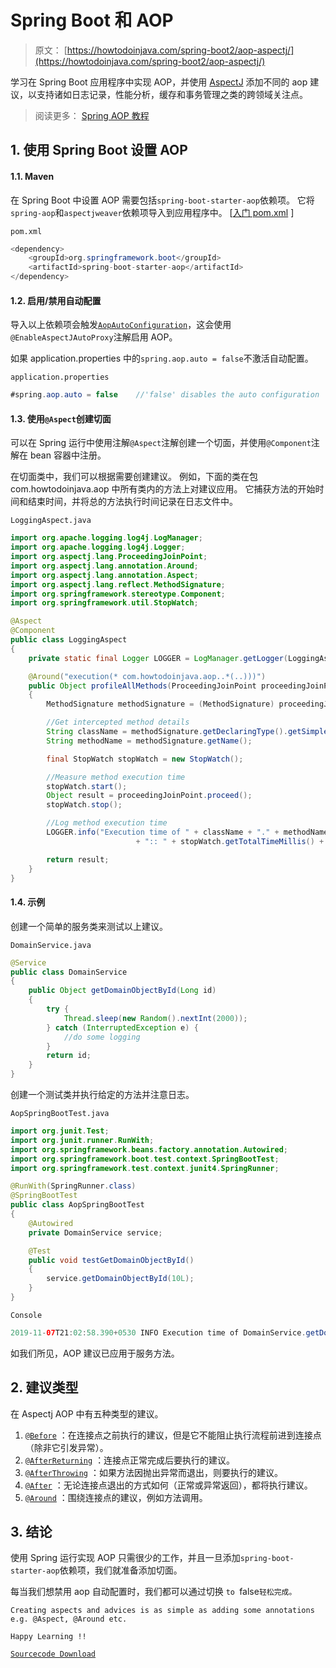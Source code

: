 # Spring Boot 和 AOP

> 原文： [https://howtodoinjava.com/spring-boot2/aop-aspectj/](https://howtodoinjava.com/spring-boot2/aop-aspectj/)

学习在 Spring Boot 应用程序中实现 AOP，并使用 [AspectJ](https://www.eclipse.org/aspectj/) 添加不同的 aop 建议，以支持诸如日志记录，性能分析，缓存和事务管理之类的跨领域关注点。

> 阅读更多： [Spring AOP 教程](https://howtodoinjava.com/spring-aop-tutorial/)

## 1\. 使用 Spring Boot 设置 AOP

#### 1.1. Maven

在 Spring Boot 中设置 AOP 需要包括`spring-boot-starter-aop`依赖项。 它将`spring-aop`和`aspectjweaver`依赖项导入到应用程序中。 [[入门 pom.xml](https://github.com/spring-projects/spring-boot/blob/master/spring-boot-project/spring-boot-starters/spring-boot-starter-aop/pom.xml) ]

`pom.xml`

```java
<dependency>
	<groupId>org.springframework.boot</groupId>
	<artifactId>spring-boot-starter-aop</artifactId>
</dependency>

```

#### 1.2. 启用/禁用自动配置

导入以上依赖项会触发[`AopAutoConfiguration`](https://docs.spring.io/spring-boot/docs/current/api/org/springframework/boot/autoconfigure/aop/AopAutoConfiguration.html)，这会使用`@EnableAspectJAutoProxy`注解启用 AOP。

如果 application.properties 中的`spring.aop.auto = false`不激活自动配置。

`application.properties`

```java
#spring.aop.auto = false	//'false' disables the auto configuration

```

#### 1.3. 使用`@Aspect`创建切面

可以在 Spring 运行中使用注解`@Aspect`注解创建一个切面，并使用`@Component`注解在 bean 容器中注册。

在切面类中，我们可以根据需要创建建议。 例如，下面的类在包 com.howtodoinjava.aop 中所有类内的方法上对建议应用。 它捕获方法的开始时间和结束时间，并将总的方法执行时间记录在日志文件中。

`LoggingAspect.java`

```java
import org.apache.logging.log4j.LogManager;
import org.apache.logging.log4j.Logger;
import org.aspectj.lang.ProceedingJoinPoint;
import org.aspectj.lang.annotation.Around;
import org.aspectj.lang.annotation.Aspect;
import org.aspectj.lang.reflect.MethodSignature;
import org.springframework.stereotype.Component;
import org.springframework.util.StopWatch;

@Aspect
@Component
public class LoggingAspect 
{
	private static final Logger LOGGER = LogManager.getLogger(LoggingAspect.class);

	@Around("execution(* com.howtodoinjava.aop..*(..)))")
    public Object profileAllMethods(ProceedingJoinPoint proceedingJoinPoint) throws Throwable 
    {
        MethodSignature methodSignature = (MethodSignature) proceedingJoinPoint.getSignature();

        //Get intercepted method details
        String className = methodSignature.getDeclaringType().getSimpleName();
        String methodName = methodSignature.getName();

        final StopWatch stopWatch = new StopWatch();

        //Measure method execution time
        stopWatch.start();
        Object result = proceedingJoinPoint.proceed();
        stopWatch.stop();

        //Log method execution time
        LOGGER.info("Execution time of " + className + "." + methodName + " "
        					+ ":: " + stopWatch.getTotalTimeMillis() + " ms");

        return result;
    }
}

```

#### 1.4. 示例

创建一个简单的服务类来测试以上建议。

`DomainService.java`

```java
@Service
public class DomainService 
{
	public Object getDomainObjectById(Long id)
	{
		try {
			Thread.sleep(new Random().nextInt(2000));
		} catch (InterruptedException e) {
			//do some logging
		}
        return id;
    }
}

```

创建一个测试类并执行给定的方法并注意日志。

`AopSpringBootTest.java`

```java
import org.junit.Test;
import org.junit.runner.RunWith;
import org.springframework.beans.factory.annotation.Autowired;
import org.springframework.boot.test.context.SpringBootTest;
import org.springframework.test.context.junit4.SpringRunner;

@RunWith(SpringRunner.class)
@SpringBootTest
public class AopSpringBootTest 
{
	@Autowired
	private DomainService service;

	@Test
	public void testGetDomainObjectById() 
	{
		service.getDomainObjectById(10L);
	}
}

```

`Console`

```java
2019-11-07T21:02:58.390+0530 INFO Execution time of DomainService.getDomainObjectById :: 1145 ms

```

如我们所见，AOP 建议已应用于服务方法。

## 2\. 建议类型

在 Aspectj AOP 中有五种类型的建议。

1.  [`@Before`](https://howtodoinjava.com/spring-aop/aspectj-before-annotation-example/) ：在连接点之前执行的建议，但是它不能阻止执行流程前进到连接点（除非它引发异常）。
2.  [`@AfterReturning`](https://howtodoinjava.com/spring-aop/aspectj-after-returning-annotation-example/) ：连接点正常完成后要执行的建议。
3.  [`@AfterThrowing`](https://howtodoinjava.com/spring-aop/aspectj-afterthrowing-annotation-example/) ：如果方法因抛出异常而退出，则要执行的建议。
4.  [`@After`](https://howtodoinjava.com/spring-aop/aspectj-after-annotation-example/) ：无论连接点退出的方式如何（正常或异常返回），都将执行建议。
5.  [`@Around`](https://howtodoinjava.com/spring-aop/aspectj-around-annotation-example/) ：围绕连接点的建议，例如方法调用。

## 3\. 结论

使用 Spring 运行实现 AOP 只需很少的工作，并且一旦添加`spring-boot-starter-aop`依赖项，我们就准备添加切面。

每当我们想禁用 aop 自动配置时，我们都可以通过切换 `to `false`轻松完成。`

`Creating aspects and advices is as simple as adding some annotations e.g. @Aspect, @Around etc.`

`Happy Learning !!`

[`Sourcecode Download`](https://github.com/lokeshgupta1981/SpringExamples/tree/master/aop)
